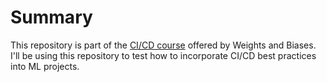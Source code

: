 # Summary

This repository is part of the <a href="https://www.wandb.courses/courses/ci-cd-for-machine-learning">CI/CD course</a> offered by Weights and Biases. I'll be using this repository to test how to incorporate CI/CD best practices into ML projects.
